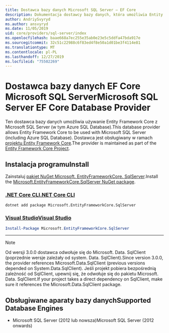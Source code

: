 ```yaml
---
title: Dostawca bazy danych Microsoft SQL Server — EF Core
description: Dokumentacja dostawcy bazy danych, która umożliwia Entity Framework Core, które mają być używane z Microsoft SQL Server
author: AndriySvyryd
ms.author: ansvyryd
ms.date: 11/05/2019
uid: core/providers/sql-server/index
ms.openlocfilehash: baae668a7ec255e35ab0e23e5c5ddfa47bda917e
ms.sourcegitcommit: 32c51c22988c6f83ed4f8e50a1d01be3f4114e81
ms.translationtype: MT
ms.contentlocale: pl-PL
ms.lasthandoff: 12/27/2019
ms.locfileid: "75502269"
---
```

# <a name="microsoft-sql-server-ef-core-database-provider"></a><span data-ttu-id="d01f1-103">Dostawca bazy danych EF Core Microsoft SQL Server</span><span class="sxs-lookup"><span data-stu-id="d01f1-103">Microsoft SQL Server EF Core Database Provider</span></span>

<span data-ttu-id="d01f1-104">Ten dostawca bazy danych umożliwia używanie Entity Framework Core z Microsoft SQL Server (w tym Azure SQL Database).</span><span class="sxs-lookup"><span data-stu-id="d01f1-104">This database provider allows Entity Framework Core to be used with Microsoft SQL Server (including Azure SQL Database).</span></span> <span data-ttu-id="d01f1-105">Dostawca jest obsługiwany w ramach [projektu Entity Framework Core](https://github.com/aspnet/EntityFrameworkCore).</span><span class="sxs-lookup"><span data-stu-id="d01f1-105">The provider is maintained as part of the [Entity Framework Core Project](https://github.com/aspnet/EntityFrameworkCore).</span></span>

## <a name="install"></a><span data-ttu-id="d01f1-106">Instalacja programu</span><span class="sxs-lookup"><span data-stu-id="d01f1-106">Install</span></span>

<span data-ttu-id="d01f1-107">Zainstaluj [pakiet NuGet Microsoft. EntityFrameworkCore. SqlServer](https://www.nuget.org/packages/Microsoft.EntityFrameworkCore.SqlServer/).</span><span class="sxs-lookup"><span data-stu-id="d01f1-107">Install the [Microsoft.EntityFrameworkCore.SqlServer NuGet package](https://www.nuget.org/packages/Microsoft.EntityFrameworkCore.SqlServer/).</span></span>

### <a name="net-core-clitabdotnet-core-cli"></a>[<span data-ttu-id="d01f1-108">.NET Core CLI</span><span class="sxs-lookup"><span data-stu-id="d01f1-108">.NET Core CLI</span></span>](#tab/dotnet-core-cli)

```dotnetcli
dotnet add package Microsoft.EntityFrameworkCore.SqlServer
```

### <a name="visual-studiotabvs"></a>[<span data-ttu-id="d01f1-109">Visual Studio</span><span class="sxs-lookup"><span data-stu-id="d01f1-109">Visual Studio</span></span>](#tab/vs)

``` powershell
Install-Package Microsoft.EntityFrameworkCore.SqlServer
```

***

> [!NOTE]
> <span data-ttu-id="d01f1-110">Od wersji 3.0.0 dostawca odwołuje się do Microsoft. Data. SqlClient (poprzednie wersje zależały od system. Data. SqlClient).</span><span class="sxs-lookup"><span data-stu-id="d01f1-110">Since version 3.0.0, the provider references Microsoft.Data.SqlClient (previous versions depended on System.Data.SqlClient).</span></span> <span data-ttu-id="d01f1-111">Jeśli projekt pobiera bezpośrednią zależność od SqlClient, upewnij się, że odwołuje się do pakietu Microsoft. Data. SqlClient.</span><span class="sxs-lookup"><span data-stu-id="d01f1-111">If your project takes a direct dependency on SqlClient, make sure it references the Microsoft.Data.SqlClient package.</span></span>

## <a name="supported-database-engines"></a><span data-ttu-id="d01f1-112">Obsługiwane aparaty bazy danych</span><span class="sxs-lookup"><span data-stu-id="d01f1-112">Supported Database Engines</span></span>

* <span data-ttu-id="d01f1-113">Microsoft SQL Server (2012 lub nowsza)</span><span class="sxs-lookup"><span data-stu-id="d01f1-113">Microsoft SQL Server (2012 onwards)</span></span>
